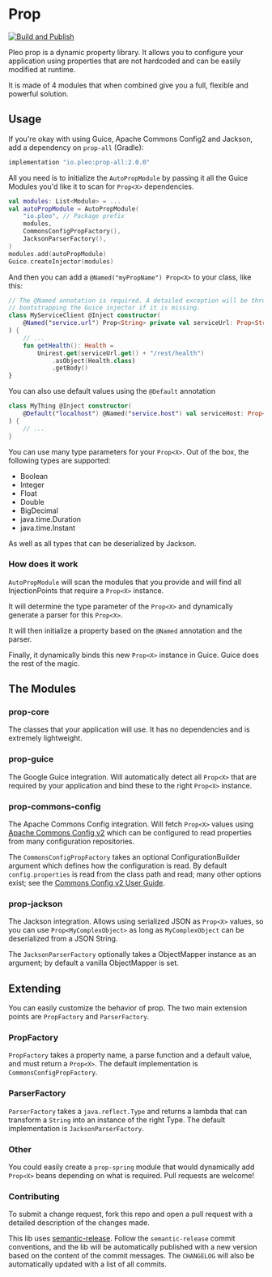 # Prop 

[![Build and Publish](https://github.com/pleo-io/prop/actions/workflows/build-n-publish.yml/badge.svg?branch=master)](https://github.com/pleo-io/prop/actions/workflows/build-n-publish.yml)

Pleo prop is a dynamic property library. It allows you to configure your application using properties that are not hardcoded and can be easily modified at runtime.

It is made of 4 modules that when combined give you a full, flexible and powerful solution.

## Usage

If you're okay with using Guice, Apache Commons Config2 and Jackson, add a dependency on `prop-all` (Gradle):

```groovy
implementation "io.pleo:prop-all:2.0.0"
```

All you need is to initialize the `AutoPropModule` by passing it all the Guice Modules you'd like it to scan for `Prop<X>` dependencies.

```kotlin
val modules: List<Module> = ...
val autoPropModule = AutoPropModule(
    "io.pleo", // Package prefix
    modules,
    CommonsConfigPropFactory(),
    JacksonParserFactory(),
)
modules.add(autoPropModule)
Guice.createInjector(modules)
```

And then you can add a `@Named("myPropName") Prop<X>` to your class, like this:

```kotlin
// The @Named annotation is required. A detailed exception will be thrown when 
// bootstrapping the Guice injector if it is missing.
class MyServiceClient @Inject constructor(
    @Named("service.url") Prop<String> private val serviceUrl: Prop<String>
) {
    // ...
    fun getHealth(): Health =
        Unirest.get(serviceUrl.get() + "/rest/health")
            .asObject(Health.class)
            .getBody()
}
```

You can also use default values using the `@Default` annotation

```kotlin
class MyThing @Inject constructor(
    @Default("localhost") @Named("service.host") val serviceHost: Prop<String>
) {
    // ...
}
```

You can use many type parameters for your `Prop<X>`. Out of the box, the following types are supported:

* Boolean
* Integer
* Float
* Double
* BigDecimal
* java.time.Duration
* java.time.Instant

As well as all types that can be deserialized by Jackson.

### How does it work

`AutoPropModule` will scan the modules that you provide and will find all InjectionPoints that require a `Prop<X>` instance. 

It will determine the type parameter of the `Prop<X>` and dynamically generate a parser for this `Prop<X>`.

It will then initialize a property based on the `@Named` annotation and the parser.

Finally, it dynamically binds this new `Prop<X>` instance in Guice. Guice does the rest of the magic. 

## The Modules

### prop-core

The classes that your application will use. It has no dependencies and is extremely lightweight.

### prop-guice

The Google Guice integration. Will automatically detect all `Prop<X>` that are required by your application and bind these to the right `Prop<X>` instance.

### prop-commons-config

The Apache Commons Config integration. Will fetch `Prop<X>` values using [Apache Commons Config v2](https://commons.apache.org/proper/commons-configuration) which can be configured to read properties from many configuration repositories.

The `CommonsConfigPropFactory` takes an optional ConfigurationBuilder argument which defines how the configuration
is read. By default `config.properties` is read from the class path and read; many other options exist; see the [Commons Config v2 User Guide](https://commons.apache.org/proper/commons-configuration/userguide/user_guide.html).

### prop-jackson

The Jackson integration. Allows using serialized JSON as `Prop<X>` values, so you can use `Prop<MyComplexObject>` as long as `MyComplexObject` can be deserialized from a JSON String.

The `JacksonParserFactory` optionally takes a ObjectMapper instance as an argument; by default a vanilla ObjectMapper is set.

## Extending

You can easily customize the behavior of prop. The two main extension points are `PropFactory` and `ParserFactory`.

### PropFactory

`PropFactory` takes a property name, a parse function and a default value, and must return a `Prop<X>`. The default implementation is `CommonsConfigPropFactory`.

### ParserFactory

`ParserFactory` takes a `java.reflect.Type` and returns a lambda that can transform a `String` into an instance of the right Type. The default implementation is `JacksonParserFactory`.

### Other

You could easily create a `prop-spring` module that would dynamically add `Prop<X>` beans depending on what is required. Pull requests are welcome!

### Contributing

To submit a change request, fork this repo and open a pull request with a detailed description of the changes made.

This lib uses [semantic-release](https://github.com/semantic-release/semantic-release). Follow the `semantic-release` commit conventions, and the lib will be automatically published with a new version based on the content of the commit messages. 
The `CHANGELOG` will also be automatically updated with a list of all commits.   
 
